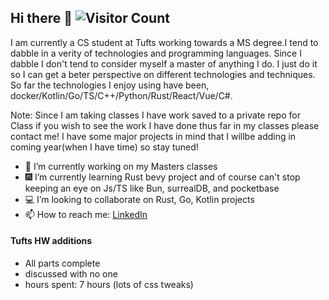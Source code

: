 ## Hi there 👋  ![Visitor Count](https://profile-counter.glitch.me/trav-xeno/count.svg)

 I am currently a CS student at Tufts working towards a MS degree.I tend to dabble in a verity of technologies and programming languages. Since I dabble I don't tend to consider myself a master of anything I do. I just do it so I can get a beter perspective on different technologies and techniques. So far the technologies I enjoy using have been, docker/Kotlin/Go/TS/C++/Python/Rust/React/Vue/C#.    


Note: Since I am taking classes I have work saved to a private repo for Class if you wish to see the work I have done thus far in my classes please contact me! I have some major projects in mind that I willbe adding in coming year(when I have time) so stay tuned!     


* 🔭 I’m currently working on my Masters classes
* 🎆 I’m currently learning Rust bevy project and of course can't stop keeping an eye on Js/TS like Bun, surrealDB, and pocketbase
* 💻 I’m looking to collaborate on Rust, Go, Kotlin projects 
* 📫 How to reach me: <a href="https://www.linkedin.com/in/travis-nevins/">LinkedIn</a> 

#### Tufts HW additions
  * All parts complete
  * discussed with no one
  * hours spent: 7 hours (lots of css tweaks)
